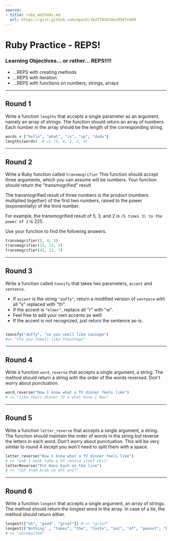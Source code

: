 ```yaml
---
source:
- title: ruby_methods.md
  url: https://gist.github.com/epoch/1bd7781634ec0587c809
---
```


# Ruby Practice - REPS!

### Learning Objectives... or rather... REPS!!!!
- ...REPS with creating methods
- ...REPS with iteration
- ...REPS with functions on numbers, strings, arrays

---

## Round 1

Write a function `lengths` that accepts a single parameter as an argument,
namely an array of strings. The function should return an array of numbers. Each
number in the array should be the length of the corresponding string.

```ruby
words = ["hello", "what", "is", "up", "dude"]
lengths(words)  # => [5, 4, 2, 2, 4]
```


---

## Round 2

Write a Ruby function called `transmogrifier`
This function should accept three arguments, which you can assume will be
numbers.
Your function should return the "transmogrified" result

The transmogrified result of three numbers is the product (numbers multiplied
together) of the first two numbers, raised to the power (exponentially) of the
third number.

For example, the transmogrified result of 5, 3, and 2 is
`(5 times 3) to the power of 2` is 225.

Use your function to find the following answers.


```ruby
transmogrifier(5, 4, 3)
transmogrifier(13, 12, 5)
transmogrifier(42, 13, 7)
```
---
## Round 3

Write a function called `toonify` that takes two parameters, `accent` and
`sentence`.

- If `accent` is the string `"daffy"`, return a modified version of `sentence`
  with all "s" replaced with "th".
- If the accent is `"elmer"`, replace all "r" with "w".
- Feel free to add your own accents as well!
- If the accent is not recognized, just return the sentence as-is.


```ruby

toonify("daffy", "so you smell like sausage")
#=> "tho you thmell like thauthage"

```
---
## Round 4

Write a function `word_reverse` that accepts a single argument, a string. The
method should return a string with the order of the words reversed. Don't worry
about punctuation.

```ruby
word_reverse("Now I know what a TV dinner feels like")
# => "like feels dinner TV a what know I Now"
```

---

## Round 5

Write a function `letter_reverse` that accepts a single argument, a string. The
function should maintain the order of words in the string but reverse the
letters in each word. Don't worry about punctuation. This will be very similar
to round 4 except you won't need to split them with a space.

```ruby
letter_reverse("Now I know what a TV dinner feels like")
# => "woN I wonk tahw a VT rennid sleef ekil"
letterReverse("Put Hans back on the line")
# => "tuP snaH kcab no eht enil"
```
---
## Round 6

Write a function `longest` that accepts a single argument, an array of strings.
The method should return the longest word in the array. In case of a tie, the
method should return either.

```ruby
longest(["oh", "good", "grief"]) # => "grief"
longest(["Nothing" , "takes", "the", "taste", "out", "of", "peanut", "butter", "quite", "like", "unrequited", "love"])
# => "unrequited"
```
